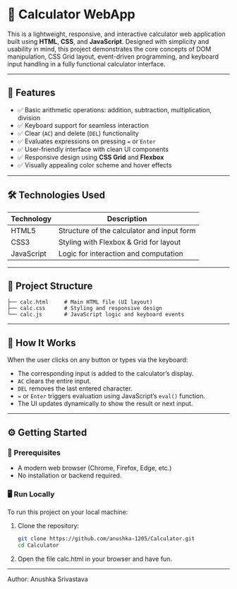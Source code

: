 # 🔢 Calculator WebApp

This is a lightweight, responsive, and interactive calculator web application built using **HTML**, **CSS**, and **JavaScript**. Designed with simplicity and usability in mind, this project demonstrates the core concepts of DOM manipulation, CSS Grid layout, event-driven programming, and keyboard input handling in a fully functional calculator interface.

---

## 🚀 Features

- ✅ Basic arithmetic operations: addition, subtraction, multiplication, division  
- ✅ Keyboard support for seamless interaction  
- ✅ Clear (`AC`) and delete (`DEL`) functionality  
- ✅ Evaluates expressions on pressing `=` or `Enter`  
- ✅ User-friendly interface with clean UI components  
- ✅ Responsive design using **CSS Grid** and **Flexbox**  
- ✅ Visually appealing color scheme and hover effects  

---

## 🛠️ Technologies Used

| Technology   | Description                                |
|--------------|--------------------------------------------|
| HTML5        | Structure of the calculator and input form |
| CSS3         | Styling with Flexbox & Grid for layout     |
| JavaScript   | Logic for interaction and computation      |

---

## 📁 Project Structure

```text
├── calc.html     # Main HTML file (UI layout)
├── calc.css      # Styling and responsive design
└── calc.js       # JavaScript logic and keyboard events
```
---

## 🎯 How It Works

When the user clicks on any button or types via the keyboard:

- The corresponding input is added to the calculator’s display.  
- `AC` clears the entire input.  
- `DEL` removes the last entered character.  
- `=` or `Enter` triggers evaluation using JavaScript’s `eval()` function.  
- The UI updates dynamically to show the result or next input.  

---

## ⚙️ Getting Started

### 🔧 Prerequisites

- A modern web browser (Chrome, Firefox, Edge, etc.)  
- No installation or backend required.  

### 🖥️ Run Locally

To run this project on your local machine:

1. Clone the repository:
   ```bash
   git clone https://github.com/anushka-1205/Calculator.git
   cd Calculator
   ```
2. Open the file calc.html in your browser and have fun.

---
Author: Anushka Srivastava

